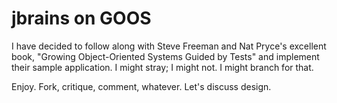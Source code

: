 jbrains on GOOS
===============

I have decided to follow along with Steve Freeman and Nat Pryce's excellent book, "Growing Object-Oriented Systems Guided by Tests" and implement their sample application. I might stray; I might not. I might branch for that.

Enjoy. Fork, critique, comment, whatever. Let's discuss design.

